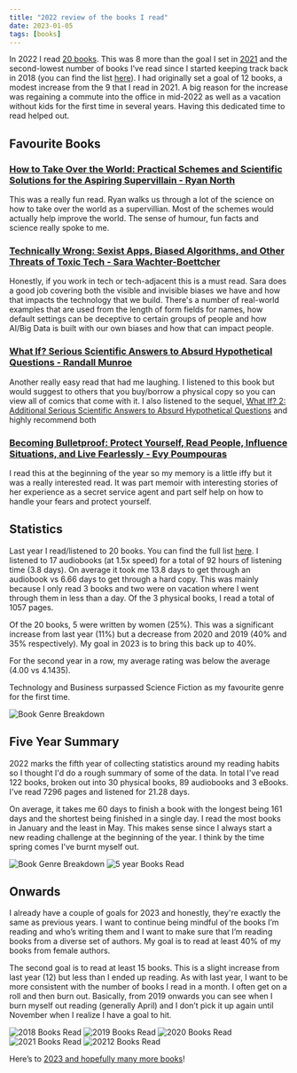 ```yaml
---
title: "2022 review of the books I read"
date: 2023-01-05
tags: [books]
---
```


In 2022 I read [20 books](https://www.goodreads.com/review/list/7269489-adam?order=d&shelf=2022). This was 8 more than the goal I set in [2021](/posts/2021-review-of-the-books-i-read/) and the second-lowest number of books I’ve read since I started keeping track back in 2018 (you can find the list [here](/books)). I had originally set a goal of 12 books, a modest increase from the 9 that I read in 2021. A big reason for the increase was regaining a commute into the office in mid-2022 as well as a vacation without kids for the first time in several years. Having this dedicated time to read helped out.

## Favourite Books
### [How to Take Over the World: Practical Schemes and Scientific Solutions for the Aspiring Supervillain - Ryan North](https://www.goodreads.com/book/show/58446218-how-to-take-over-the-world) 
This was a really fun read. Ryan walks us through a lot of the science on how to take over the world as a supervillian. Most of the schemes would actually help improve the world. The sense of humour, fun facts and science really spoke to me. 


### [Technically Wrong: Sexist Apps, Biased Algorithms, and Other Threats of Toxic Tech - Sara Wachter-Boettcher](https://www.goodreads.com/book/show/38212110-technically-wrong) 
Honestly, if you work in tech or tech-adjacent this is a must read. Sara does a good job covering both the visible and invisible biases we have and how that impacts the technology that we build. There's a number of real-world examples that are used from the length of form fields for names, how default settings can be deceptive to certain groups of people and how AI/Big Data is built with our own biases and how that can impact people.

### [What If? Serious Scientific Answers to Absurd Hypothetical Questions - Randall Munroe](https://www.goodreads.com/book/show/21413662-what-if-serious-scientific-answers-to-absurd-hypothetical-questions) 
Another really easy read that had me laughing. I listened to this book but would suggest to others that you buy/borrow a physical copy so you can view all of comics that come with it. I also listened to the sequel, [What If? 2: Additional Serious Scientific Answers to Absurd Hypothetical Questions](https://www.goodreads.com/book/show/60190659-what-if-2) and highly recommend both

### [Becoming Bulletproof: Protect Yourself, Read People, Influence Situations, and Live Fearlessly - Evy Poumpouras](https://www.goodreads.com/book/show/49531236-becoming-bulletproof) 
I read this at the beginning of the year so my memory is a little iffy but it was a really interested read. It was part memoir with interesting stories of her experience as a secret service agent and part self help on how to handle your fears and protect yourself.

## Statistics

Last year I read/listened to 20 books. You can find the full list [here](https://www.goodreads.com/review/list/7269489-adam?shelf=2022). I listened to 17 audiobooks (at 1.5x speed) for a total of 92 hours of listening time (3.8 days). On average it took me 13.8 days to get through an audiobook vs 6.66 days to get through a hard copy. This was mainly because I only read 3 books and two were on vacation where I went through them in less than a day. Of the 3 physical books, I read a total of 1057 pages.

Of the 20 books, 5 were written by women (25%). This was a significant increase from last year (11%) but a decrease from 2020 and 2019 (40% and 35% respectively). My goal in 2023 is to bring this back up to 40%.

For the second year in a row, my average rating was below the average (4.00 vs 4.1435).

Technology and Business surpassed Science Fiction as my favourite genre for the first time.

![Book Genre Breakdown](./2022-genre.png)

## Five Year Summary 
2022 marks the fifth year of collecting statistics around my reading habits so I thought I'd do a rough summary of some of the data. In total I've read 122 books, broken out into 30 physical books, 89 audiobooks and 3 eBooks. I've read 7296 pages and listened for 21.28 days.

On average, it takes me 60 days to finish a book with the longest being 161 days and the shortest being finished in a single day. I read the most books in January and the least in May. This makes sense since I always start a new reading challenge at the beginning of the year. I think by the time spring comes I've burnt myself out.

![Book Genre Breakdown](./5-year-genre.png)
![5 year Books Read](./5-year-read.png)


## Onwards
I already have a couple of goals for 2023 and honestly, they're exactly the same as previous years. I want to continue being mindful of the books I’m reading and who’s writing them and I want to make sure that I’m reading books from a diverse set of authors. My goal is to read at least 40% of my books from female authors.

The second goal is to read at least 15 books. This is a slight increase from last year (12) but less than I ended up reading. As with last year, I want to be more consistent with the number of books I read in a month. I often get on a roll and then burn out. Basically, from 2019 onwards you can see when I burn myself out reading (generally April) and I don’t pick it up again until November when I realize I have a goal to hit.

![2018 Books Read](./2018-read.png)
![2019 Books Read](./2019-read.png)
![2020 Books Read](./2020-read.png)
![2021 Books Read](./2021-read.png)
![20212 Books Read](./2022-read.png)

Here’s to  [2023 and hopefully many more books](https://www.goodreads.com/review/list/7269489-adam?shelf=2023)!
